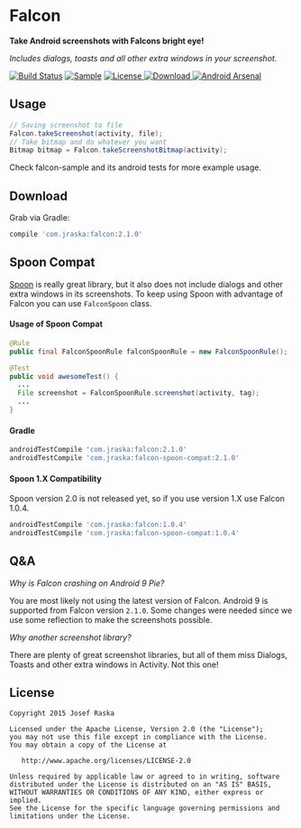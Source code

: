 # Falcon
**Take Android screenshots with Falcons bright eye!**

*Includes dialogs, toasts and all other extra windows in your screenshot.*

[![Build Status](https://travis-ci.org/jraska/Falcon.svg?branch=master)](https://travis-ci.org/jraska/Falcon)
[![Sample](https://img.shields.io/badge/Download-Sample-blue.svg)](https://drive.google.com/file/d/0B0T1YjC17C-rQ25taHBXSXE2Uzg/view?usp=sharing)
[![License](https://img.shields.io/badge/license-Apache%202.0-green.svg) ](https://github.com/jraska/Falcon/blob/master/LICENSE)
[![Download](https://api.bintray.com/packages/jraska/maven/com.jraska%3Afalcon/images/download.svg) ](https://bintray.com/jraska/maven/com.jraska%3Afalcon/_latestVersion)
[![Android Arsenal](https://img.shields.io/badge/Android%20Arsenal-Falcon-green.svg?style=true)](https://android-arsenal.com/details/1/2793)


## Usage

```java
// Saving screenshot to file
Falcon.takeScreenshot(activity, file);
// Take bitmap and do whatever you want
Bitmap bitmap = Falcon.takeScreenshotBitmap(activity);
```

Check falcon-sample and its android tests for more example usage.

## Download

Grab via Gradle:
```groovy
compile 'com.jraska:falcon:2.1.0'
```

## Spoon Compat

[Spoon][Spoon] is really great library, but it also does not include dialogs and other extra windows in its screenshots.
To keep using Spoon with advantage of Falcon you can use `FalconSpoon` class.

#### Usage of Spoon Compat

```java
@Rule
public final FalconSpoonRule falconSpoonRule = new FalconSpoonRule();

@Test
public void awesomeTest() {
  ...
  File screenshot = FalconSpoonRule.screenshot(activity, tag);
  ...
}
```
#### Gradle
```groovy
androidTestCompile 'com.jraska:falcon:2.1.0'
androidTestCompile 'com.jraska:falcon-spoon-compat:2.1.0'
```


#### Spoon 1.X Compatibility

Spoon version 2.0 is not released yet, so if you use version 1.X use Falcon 1.0.4.
```groovy
androidTestCompile 'com.jraska:falcon:1.0.4'
androidTestCompile 'com.jraska:falcon-spoon-compat:1.0.4'
```


## Q&A

*Why is Falcon crashing on Android 9 Pie?*

You are most likely not using the latest version of Falcon. Android 9 is supported from Falcon version `2.1.0`. Some changes were needed since we use some reflection to make the screenshots possible.

*Why another screenshot library?*

There are plenty of great screenshot libraries, but all of them miss Dialogs, Toasts and other extra windows in Activity. Not this one!


## License

    Copyright 2015 Josef Raska

    Licensed under the Apache License, Version 2.0 (the "License");
    you may not use this file except in compliance with the License.
    You may obtain a copy of the License at

       http://www.apache.org/licenses/LICENSE-2.0

    Unless required by applicable law or agreed to in writing, software
    distributed under the License is distributed on an "AS IS" BASIS,
    WITHOUT WARRANTIES OR CONDITIONS OF ANY KIND, either express or implied.
    See the License for the specific language governing permissions and
    limitations under the License.

  [Spoon]: https://github.com/square/spoon
